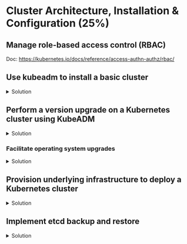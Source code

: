 # Cluster Architecture, Installation & Configuration (25%)

## Manage role-based access control (RBAC)

Doc: https://kubernetes.io/docs/reference/access-authn-authz/rbac/

## Use kubeadm to install a basic cluster

<details><summary>Solution</summary>
<p>

If you don't have cluster nodes yet, check the terraform deployment from below: [Provision underlying infrastructure to deploy a Kubernetes cluster](https://github.com/murasaki718/CKA-practice-exercises/blob/CKA-v1.30/cluster-architecture-installation-configuration.md#provision-underlying-infrastructure-to-deploy-a-kubernetes-cluster)

Installation from [scratch using Kelsey Hightower's kubernetes-the-hard-way](https://github.com/kelseyhightower/kubernetes-the-hard-way/) is too time-consuming but not irrelevant. We will be using kubeadm (v1.30.4) to perform the install of Kubernetes cluster.

### Install containerd runtime

<details><summary>Solution</summary>
<p>

Doc: https://kubernetes.io/docs/setup/production-environment/container-runtimes/

We will do this using only three-nodes (here is the path to the script https://github.com/murasaki718/CKA-practice-exercises/blob/CKA-v1.30/containerd-install.sh):

```bash
# containerd preinstall configuration
# initial system update and upgrade
apt-get update && apt-get upgrade

# disabled swap file
swapoff -a

# make changes in /etc/fstab to persist disabling of Swap on reboot
sed -i '/ swap / s/^\(.*\)$/#\1/g' /etc/fstab


# Load required Kernel Modules
cat <<EOF | sudo tee /etc/modules-load.d/containerd.conf
overlay
br_netfilter
EOF

sudo modprobe overlay
sudo modprobe br_netfilter

# Setup required sysctl params, these persist across reboots.
cat <<EOF | sudo tee /etc/sysctl.d/99-kubernetes-cri.conf
net.bridge.bridge-nf-call-iptables  = 1
net.ipv4.ip_forward                 = 1
net.bridge.bridge-nf-call-ip6tables = 1
EOF

# Apply sysctl params without reboot
sudo sysctl --system

# Install containerd
## Set up the repository
### Install packages to allow apt to use a repository over HTTPS
sudo apt-get update
sudo apt-get install -y apt-transport-https ca-certificates curl gnupg lsb-release

## Install packages
sudo apt-get update
sudo apt-get install -y containerd

# Configure containerd defaults
sudo mkdir -p /etc/containerd
containerd config default | sudo tee /etc/containerd/config.toml > /dev/null 2>&1
sed -i 's/SystemdCgroup = false/SystemdCgroup = true/' /etc/containerd/config.toml

# Restart containerd.service
sudo systemctl restart containerd.service
```

</p>
</details>

### Install kubeadm, kubelet and kubectl

<details><summary>Solution</summary>
<p>

Doc: https://kubernetes.io/docs/setup/production-environment/tools/kubeadm/install-kubeadm/

Do this on all three-nodes:

```bash
sudo apt-get update
sudo apt-get install -y apt-transport-https ca-certificates curl

curl -fsSL https://pkgs.k8s.io/core:/stable:/v1.30/deb/Release.key | sudo gpg --dearmor -o /etc/apt/keyrings/kubernetes-apt-keyring.gpg
echo "deb [signed-by=/etc/apt/keyrings/kubernetes-apt-keyring.gpg] https://pkgs.k8s.io/core:/stable:/v1.30/deb/ /" | sudo tee /etc/apt/sources.list.d/kubernetes.list

sudo apt-get update
sudo apt-get install -y kubelet=1.30.4-1.1 kubeadm=1.30.4-1.1 kubectl=1.30.4-1.1
sudo apt-mark hold kubelet kubeadm kubectl
```

</p>
</details>

### Create a cluster with kubeadm

<details><summary>Solution</summary>
<p>

Doc: https://kubernetes.io/docs/setup/production-environment/tools/kubeadm/create-cluster-kubeadm/

Make sure the nodes have different hostnames.

On control-plane node:
```bash
sudo kubeadm init --kubernetes-version=1.30.4 --pod-network-cidr=10.244.0.0/16
```

Run the output of the init command on the other nodes:
```bash
sudo kubeadm join 192.168.254.11:6443 --token h8vno9.7eroqaei7v1isdpn \
    --discovery-token-ca-cert-hash sha256:44f1def2a041f116bc024f7e57cdc0cdcc8d8f36f0b942bdd27c7f864f645407
```

On control-plane node again:
```bash
# Configure kubectl access
mkdir -p $HOME/.kube
sudo cp -i /etc/kubernetes/admin.conf $HOME/.kube/config
sudo chown $(id -u):$(id -g) $HOME/.kube/config

# Deloying Kubernetes Cluster Network Plugin using Either 

## Calico
kubectl apply -f https://raw.githubusercontent.com/projectcalico/calico/v3.28.0/manifests/calico.yaml

## Flannel
#kubectl apply -f https://github.com/flannel-io/flannel/releases/latest/download/kube-flannel.yml
```

</p>
</details>

### Check that your nodes are running and ready

<details><summary>Solution</summary>
<p>

```bash
kubectl get nodes
NAME               STATUS   ROLES           AGE     VERSION
k8s-control-plane   Ready    control-plane   3m29s   v1.30.4
k8s-node-1          Ready    <none>          114s    v1.30.4
k8s-node-2          Ready    <none>          77s     v1.30.4
```

</p>
</details>

</p>
</details>

## Perform a version upgrade on a Kubernetes cluster using KubeADM

<details><summary>Solution</summary>
<p>

Doc: https://kubernetes.io/docs/tasks/administer-cluster/kubeadm/kubeadm-upgrade/

After installing Kubernetes v1.30 here: [install](https://github.com/murasaki718/CKA-practice-exercises/blob/CKA-v1.30/cluster-architecture-installation-configuration.md#use-kubeadm-to-install-a-basic-cluster)

We will now upgrade the cluster to v1.31.

On control-plane node:

```bash
# Add 1.31 repository
sudo sh -c 'echo "deb [signed-by=/etc/apt/keyrings/kubernetes-apt-keyring.gpg] https://pkgs.k8s.io/core:/stable:/v1.31/deb/ /" >> /etc/apt/sources.list.d/kubernetes.list'

# Upgrade kubeadm
sudo apt-mark unhold kubeadm
sudo apt-get update && sudo apt-get install -y kubeadm=1.31.0-1.1
sudo apt-mark hold kubeadm

# Upgrade control-plane node
kubectl drain k8s-control-plane --ignore-daemonsets
sudo kubeadm upgrade plan
sudo kubeadm upgrade apply v1.31.0

# Update Network Plugin

## Calico
kubectl apply -f https://raw.githubusercontent.com/projectcalico/calico/v3.28.1/manifests/calico.yaml

## Flannel
#kubectl apply -f https://github.com/flannel-io/flannel/releases/latest/download/kube-flannel.yml

# Upgrade kubelet and kubectl
sudo apt-mark unhold kubelet kubectl
sudo apt-get update && sudo apt-get install -y kubelet=1.31.0-1.1 kubectl=1.31.0-1.1
sudo apt-mark hold kubelet kubectl
sudo systemctl daemon-reload
sudo systemctl restart kubelet

# Make control-plane node reschedulable
kubectl uncordon k8s-control-plane
```

On worker nodes:

```bash
# Add 1.31 repository
sudo sh -c 'echo "deb [signed-by=/etc/apt/keyrings/kubernetes-apt-keyring.gpg] https://pkgs.k8s.io/core:/stable:/v1.31/deb/ /" >> /etc/apt/sources.list.d/kubernetes.list'

# Upgrade kubeadm
sudo apt-mark unhold kubeadm
sudo apt-get update && sudo apt-get install -y kubeadm=1.31.0-1.1
sudo apt-mark hold kubeadm

# Upgrade the other node
kubectl drain k8s-node-1 --ignore-daemonsets
sudo kubeadm upgrade node

# Upgrade kubelet and kubectl
sudo apt-mark unhold kubelet kubectl
sudo apt-get update && sudo apt-get install -y kubelet=1.31.0-1.1 kubectl=1.31.0-1.1
sudo apt-mark hold kubelet kubectl
sudo systemctl daemon-reload
sudo systemctl restart kubelet

# Make worker node reschedulable
kubectl uncordon k8s-node-1
```

Verify that the nodes are upgraded to v1.31.0:

```bash
kubectl get nodes
NAME               STATUS                     ROLES           AGE   VERSION
k8s-control-plane   Ready                      control-plane   15m   v1.31.0
k8s-node-1         Ready,SchedulingDisabled   <none>          13m   v1.31.0
k8s-node-2         Ready,SchedulingDisabled   <none>          13m   v1.31.0
```

</p>
</details>

### Facilitate operating system upgrades

<details><summary>Solution</summary>
<p>

When only having only one control plane node in your cluster, you cannot upgrade the OS system (with reboot) without losing temporary access to your cluster.

Here we will upgrade our worker nodes:

```bash
# Hold Kubernetes from upgrading
sudo apt-mark hold kubeadm kubelet kubectl

# Upgrade node
kubectl drain k8s-node-1 --ignore-daemonsets
sudo apt update && sudo apt upgrade -y # Be careful about container runtime (e.g., docker) upgrade.

# Reboot node if necessary
sudo reboot

# Make worker node reschedulable
kubectl uncordon k8s-node-1
```

</p>
</details>

## Provision underlying infrastructure to deploy a Kubernetes cluster

<details><summary>Solution</summary>
<p>

You can use any cloud provider (AWS, Azure, GCP, OpenStack, etc.) and multiple tools to provision nodes for your Kubernetes cluster.

We will deploy a three-node cluster, with one control plane node and two worker nodes.

Three Libvirt/KVM nodes (or any cloud provider you are using):
- k8s-control-plane: 2 vCPUs, 4GB RAM, 20GB Disk, 192.168.254.11/24
- k8s-node-1:        2 vCPUs, 2GB RAM, 20GB Disk, 192.168.254.21/24
- k8s-node-2:        2 vCPUs, 2GB RAM, 20GB Disk, 192.168.254.22/24

OS description:

```bash
$ lsb_release -a
No LSB modules are available.
Distributor ID:	Ubuntu
Description:	Ubuntu 22.04.3 LTS
Release:	22.04
Codename:	jammy
```

We will use a local libvirt/KVM baremetal node with terraform (v1.2.5) to provision the three-node cluster described above.

```bash
mkdir terraform
cd terraform
wget https://raw.githubusercontent.com/murasaki718/CKA-practice-exercises/CKA-v1.30/terraform/cluster-infra.tf
terraform init
terraform plan
terraform apply
```

</p>
</details>

## Implement etcd backup and restore

<details><summary>Solution</summary>
<p>

### Backup etcd cluster

<details><summary>Solution</summary>
<p>

Doc: https://kubernetes.io/docs/tasks/administer-cluster/configure-upgrade-etcd/#backing-up-an-etcd-cluster

Check the version of your etcd cluster, which depends on how you installed it.

```bash
kubectl exec -it -n kube-system etcd-k8s-control-plane -- etcd --version
etcd Version: 3.5.15
Git SHA: 0452feec7
Go Version: go1.16.15
Go OS/Arch: linux/amd64
```

```bash
# Download etcd client
wget https://github.com/etcd-io/etcd/releases/download/v3.5.15/etcd-v3.5.15-linux-amd64.tar.gz
tar xzvf etcd-v3.5.15-linux-amd64.tar.gz
sudo mv etcd-v3.5.15-linux-amd64/etcdctl /usr/local/bin
sudo mv etcd-v3.5.15-linux-amd64/etcdutl /usr/local/bin

# save etcd snapshot
sudo etcdctl snapshot save --endpoints 192.168.254.11:2379 snapshot.db --cacert /etc/kubernetes/pki/etcd/server.crt --cert /etc/kubernetes/pki/etcd/ca.crt --key /etc/kubernetes/pki/etcd/ca.key

# View the snapshot
sudo etcdutl --write-out=table snapshot status snapshot.db 
+---------+----------+------------+------------+
|  HASH   | REVISION | TOTAL KEYS | TOTAL SIZE |
+---------+----------+------------+------------+
| 74116f1 |     2616 |       2639 |     4.5 MB |
+---------+----------+------------+------------+
```

</p>
</details>

### Restore an etcd cluster from a snapshot

<details><summary>Solution</summary>
<p>

Doc: https://kubernetes.io/docs/tasks/administer-cluster/configure-upgrade-etcd/#backing-up-an-etcd-cluster

</p>
</details>

</p>
</details>
